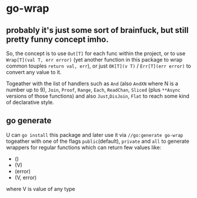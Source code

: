 # go-wrap

## probably it's just some sort of brainfuck, but still pretty funny concept imho.

So, the concept is to use `Out[T]` for each func within the project, or to use `Wrap[T](val T, err error)` (yet another function in this package to wrap common touples `return val, err`), or just `OK[T](v T)` / `Err[T](err error)` to convert any value to it.

Togeather with the list of handlers such as `And` (also `AndXN` where N is a number up to 9), `Join`, `Proof`, `Range`, `Each`, `ReadChan`, `Sliced` (plus `**Async` versions of those functions) and also `Just`,`DisJoin`, `Flat` to reach some kind of declarative style.

## go generate

U can `go install` this package and later use it via `//go:generate go-wrap` togeather with one of the flags `public`(default), `private` and `all` to generate wrappers for regular functions which can return few values like:

- ()
- (V)
- (error)
- (V, error)

where V is value of any type
